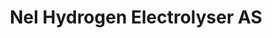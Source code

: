 ---
layout: startup_page
title: "Nel Hydrogen Electrolyser AS"
id: "nelhydrogen.com"
permalink: "/nelhydrogenelectrolyserasnelhydrogen.com04232025/"
website: "https://www.nelhydrogen.com/"
funding_round: "Grant"
funding_amount: "€135M"
investors: "EU Innovation Fund"
about: "Nel Hydrogen Electrolyser AS is a subsidiary of Nel ASA, a leading hydrogen electrolyser technology company. They specialize in Alkaline and PEM technology for producing renewable hydrogen, enabling decarbonization across various industries like transportation and refining. Their next-generation pressurized alkaline technology is currently being prototyped and is set for industrialization."
markets: "Renewable Energy, Hydrogen, Renewable Energy Equipment Manufacturing"
hq: "Oslo, Norway"
founded_year: ""
linkedin: "https://www.linkedin.com/company/nel-hydrogen"
twitter: ""
instagram: ""
facebook: ""
crunchbase: "https://www.crunchbase.com/organization/nel-hydrogen?utm_source=linkedin&utm_medium=referral&utm_campaign=linkedin_companies&utm_content=profile_cta_anon&trk=funding_crunchbase"
pitchbook: ""

# SEO Optimization
meta_title: "Nel Hydrogen Electrolyser AS - Grant Funding (€135M)"
meta_description: "Nel Hydrogen Electrolyser AS, Nel Hydrogen Electrolyser AS is a subsidiary of Nel ASA, a leading hydrogen electrolyser technology company. They specialize in Alkaline and PEM techn..."
meta_keywords: "Nel Hydrogen Electrolyser AS, Renewable Energy, Hydrogen, Renewable Energy Equipment Manufacturing, Grant funding"
canonical_url: "https://pkprojectstartups.github.io/projectstartups.com/nelhydrogenelectrolyserasnelhydrogen.com04232025/"
---